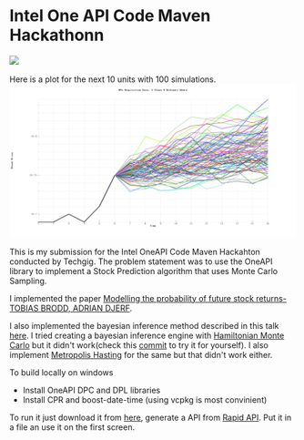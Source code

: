# Intel One API Code Maven Hackathonn
<img src="usage.gif">

Here is a plot for the next 10 units with 100 simulations.
<img src="plot.png">

This is my submission for the Intel OneAPI Code Maven Hackahton conducted by Techgig. The problem statement was to use the OneAPI library to implement a Stock Prediction algorithm that uses Monte Carlo Sampling. 

I implemented the paper [Modelling the probability of future stock returns- TOBIAS BRODD, ADRIAN DJERF](https://www.diva-portal.org/smash/get/diva2:1214365/FULLTEXT01.pdf).

I also implemented the bayesian inference method described in this talk [here](https://www.youtube.com/watch?v=R2DpQRt17oc). I tried creating a bayesian inference engine with [Hamiltonian Monte Carlo](https://bjlkeng.io/posts/hamiltonian-monte-carlo/) but it didn't work(check this [commit](https://github.com/professorcode1/IntelHack/commit/34a03bcc78b0562119437629322ec7a0e54086c9) to try it for yourself). I also implement [Metropolis Hasting](https://github.com/professorcode1/IntelHack/commit/f8ae14ac6d451212227b13aaed593518cdcbf05f) for the same but that didn't work either.

To build locally on windows
<ul>
<li>Install OneAPI DPC and DPL libraries</li>
<li>Install CPR and boost-date-time (using vcpkg is most convinient)</li>
</ul>

To run it just download it from [here](https://drive.google.com/drive/folders/1DppgDQA_yMxfs1gvl6O6Pi4eSjGHY4kV?usp=sharing), generate a API from [Rapid API](https://rapidapi.com/alphavantage/api/alpha-vantage). Put it in a file an use it on the first screen.